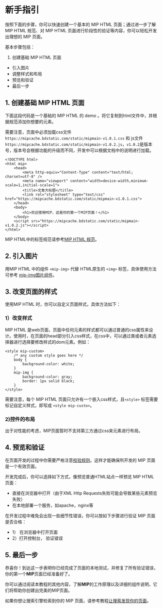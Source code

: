 # 新手指引

按照下面的步骤，你可以快速创建一个基本的 MIP HTML 页面；通过进一步了解 MIP HTML 规范、对 MIP HTML 页面进行阶段性的验证等内容，你可以轻松开发出理想的 MIP 页面。

基本步骤包括：

1. 创建基础 MIP HTML 页面
- 引入图片
- 调整样式和布局
- 预览和验证
- 最后一步

## 1. 创建基础 MIP HTML 页面

下面这段代码是一个基础的 MIP HTML 的 demo 。将它复制到html文件中，并根据规范添加你想要的元素。

需要注意，页面中必须加载css文件`https://mipcache.bdstatic.com/static/mipmain-v1.0.1.css` 和 js文件`https://mipcache.bdstatic.com/static/mipmain-v1.0.2.js`，`v1.0.2`是版本号，版本号会根据功能的升级而不同，开发中可以根据文档中的说明进行加载。

```
<!DOCTYPE html>
<html mip>
    <head>
        <meta http-equiv="Content-Type" content="text/html; charset=utf-8" />
        <meta name="viewport" content="width=device-width,minimum-scale=1,initial-scale=1">
        <title>文章大标题</title>
        <link rel="stylesheet" type="text/css" href="https://mipcache.bdstatic.com/static/mipmain-v1.0.1.css">
    </head>
    <body>
        <h1>欢迎使用MIP，这是你的第一个MIP页面！</h1>        
    </body>
    <script src="https://mipcache.bdstatic.com/static/mipmain-v1.0.2.js"></script>   
</html>
```

MIP HTML中的标签规范请参考[MIP HTML 规范](http://mip.baidu.com/#./docs/3-tech/1-mip-html.md)。

## 2. 引入图片

用MIP HTML 中的组件 `<mip-img>` 代替 HTML原生的 `<img>` 标签，具体使用方法可参考 [mip-img图片组件](http://mip.baidu.com/#./docs/4-widget/2-inner-widget/img-widget.md)。

## 3. 改变页面的样式

使用MIP HTML 时，你可以自定义页面样式，具体方法如下：

### 1）改变样式

MIP HTML 是web页面，页面中任何元素的样式都可以通过普通的css属性来设计。使用时，在页面的head部分引入css样式，在css中，可以通过类或者元素选择器进行选择要修改样式的dom元素。例如：

```
<style mip-custom>
    /* any custom style goes here */
    body {
        background-color: white;
    }
    mip-img {
        background-color: gray;
        border: 1px solid black;
    }
</style>
```

需要注意，每个 MIP HTML 页面只允许有一个嵌入css样式，且`<style>` 标签需要标记自定义样式，即写成 `<style mip-custo>`。

### 2)控件的布局

出于对性能的考虑，MIP页面暂时不支持第三方通过css来元素进行布局。

## 4. 预览和验证

在页面开发的过程中你需要严格注意[校验规则](http://mip.baidu.com/#./docs/2-guides/check-list.md)。这样才能确保所开发的 MIP 页面是一个有效页面。

开发完成后，你可以选择如下方式，像预览普通HTML站点一样预览 MIP HTML 页面：

- 直接在浏览器中打开（由于XML Http Requests失败可能会导致某些元素预览失败）
- 在本地部署一个服务，如apache，nginx等

在开发过程中难免会出现一些细节性错误，你可以按如下步骤进行验证 MIP 页面是否合格：

- 1） 在浏览器中打开页面
- 2）打开控制台， 验证错误

## 5. 最后一步

恭喜你！到达这一步表明你已经完成了页面的本地测试，并修复了所有验证错误，你的第一个**MIP**页面已经准备好了。

你可以通过阅读本教程的其他内容，了解**MIP**的工作原理以及详细的组件说明，它们将帮助你创建出完美的MIP页面。

如果你想让搜索引擎检索到你的 MIP 页面，请参考教程[让搜索发现你的页面](http://mip.baidu.com/#./docs/2-guides/show-your-page.md)。


